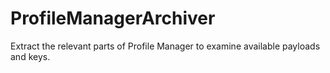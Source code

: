 # ProfileManagerArchiver

Extract the relevant parts of Profile Manager to examine available payloads and keys.
